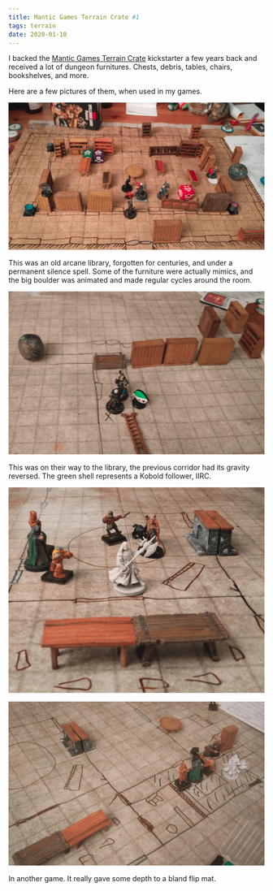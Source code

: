```yaml
---
title: Mantic Games Terrain Crate #1
tags: terrain
date: 2020-01-10
---
```


I backed the [Mantic Games Terrain Crate](https://www.manticgames.com/games/terrain-crate/) kickstarter a few years back and received a lot of dungeon furnitures. Chests, debris, tables, chairs, bookshelves, and more. 

Here are a few pictures of them, when used in my games.

![image-20200722123820127](image-20200722123820127.png)

This was an old arcane library, forgotten for centuries, and under a permanent silence spell. Some of the furniture were actually mimics, and the big boulder was animated and made regular cycles around the room.

![image-20200722140910807](image-20200722140910807.png)

This was on their way to the library, the previous corridor had its gravity reversed. The green shell represents a Kobold follower, IIRC.

![image-20200722150002921](image-20200722150002921.png)

![image-20200722150038702](image-20200722150038702.png)

In another game. It really gave some depth to a bland flip mat.